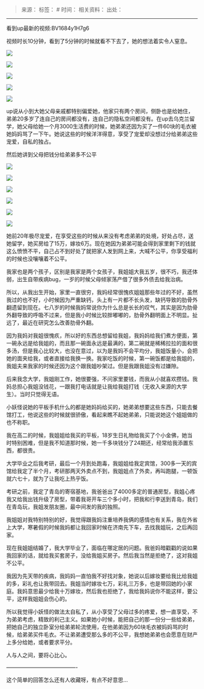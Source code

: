 > 来源：
> 标签： #
> 时间：
> 相关资料：
> 出处：
***

看到up最新的视频:BV1684y1H7g6

视频时长10分钟，看到了5分钟的时候就看不下去了，她的想法着实令人窒息。

![](https://pic1.zhimg.com/v2-deebf88283de2f81247341e38df986f0_r.jpg?source=1940ef5c)

![](https://pica.zhimg.com/v2-ef6c90099aa589bcc8568149a7d5493d_r.jpg?source=1940ef5c)

![](https://picx.zhimg.com/v2-f6eb989a244c571d807ac2ba82300244_r.jpg?source=1940ef5c)

![](https://picx.zhimg.com/v2-c893f5345df0937b4975a655dd9f95f1_r.jpg?source=1940ef5c)

![](https://picx.zhimg.com/v2-7614cb244b6b777a29a4b0f8798de9d1_r.jpg?source=1940ef5c)

up说从小到大她父母亲戚都特别偏爱她，他家只有两个房间，侧卧也是给她住，弟弟20多岁了连自己的房间都没有，连自己的隐私空间都没有。在up去乌克兰留学，她父母给她一个月3000生活费的时候，她弟弟还因为买了一件60块的毛衣被她妈妈骂了一下午。她说这些的时候洋洋得意，享受了宠爱却没想过分给弟弟这些宠爱，自私的独占。

然后她讲到父母把钱分给弟弟多不公平

![](https://pic1.zhimg.com/v2-c2d0e1699d0669f802e910b4c8cd676f_r.jpg?source=1940ef5c)

![](https://pica.zhimg.com/v2-d9dbfe491bf63b4e34db43c9baad6fbc_r.jpg?source=1940ef5c)

![](https://pica.zhimg.com/v2-27b9e577da1d9a9851b9d4b1e7bd515a_r.jpg?source=1940ef5c)

![](https://pica.zhimg.com/v2-0178a6593b58e8361336468524b6c3fb_r.jpg?source=1940ef5c)

![](https://pic1.zhimg.com/v2-506993cae4f9a80099da02307409b345_r.jpg?source=1940ef5c)

![](https://picx.zhimg.com/v2-a6439ee4e75f1e48b1c6835fd6f04a15_r.jpg?source=1940ef5c)

她前20年极尽宠爱，在享受这些的时候从来没有考虑弟弟的处境，好处占尽，送她留学，她买房给了15万，嫁妆6万。现在她因为弟弟可能会得到家里剩下的钱就这么愤愤不平，自己占不到好处了就把家人发到网上来，大喊不公平，你享受福利的时候也没嚷嚷着不公平。

我家也是两个孩子，区别是我家是两个女孩子，我姐姐大我五岁，很不巧，我还体弱，出生自带疾病bug，一岁的时候父母倾家荡产借了很多外债去给我治病。

所以，从我出生开始，家里一直很穷，我妈经常很愧疚姐姐那些年过的不好，虽然我过的也不好，小时候因为严重缺钙，头上有一片都不长头发，缺钙导致的肋骨外翻遗留到现在。七八岁的时候我妈常说你为什么总是长长的叹气，其实是因为肋骨外翻导致的呼吸不过来，但是我小时候比较胖嘟嘟的，肋骨外翻明面上不明显。扯远了，最近在研究怎么改善肋骨外翻。

因为我妈对我姐很愧疚，所以好的东西总想留给我姐，我妈妈给我们煮方便面，第一碗永远是给我姐的，而且那一碗面永远是最满的，第二碗就是稀稀拉拉的面和很多汤，但是我心比较大，也没在意过，以为是我妈不会平均分，我姐饭量小，会把她的面夹给我，或者直接给我换一换。我家吃饭的时候，第一碗饭都是给我姐的，我姐夫来我家的时候还因为这个跟我姐吵架过。但是我跟我姐没有过嫌隙。

后来我念大学，我姐刚工作，她很要强，不问家里要钱，而我从小就喜欢攒钱。我妈总担心我姐没钱花，一跟我打电话就是让我给我姐打钱（无收入来源的大学生）。当时只觉得无语。

小妖怪说她的平板手机什么的都是她妈妈给买的，她弟弟想要这些东西，只能去餐馆打工，他说这些的时候就很骄傲，看起来瞧不起她弟弟，只能说她这个姐姐做的也不称职。

我在高二的时候，我姐姐给我买的平板，18岁生日礼物给我买了个小金佛，她当时特别困难，但是我不知道那时候，她一千多块钱分了24期还，经常给我添置东西，都很贵。

大学毕业之后我考研，最后一个月到处跑毒，我姐姐给我定宾馆，300多一天的宾馆给我定了半个月，考研那两天外卖点不到，我姐姐点了外卖，再叫跑腿，一顿饭就六七十，就为了让我吃上热乎饭。

考研之前，我定了青岛的寄宿基地，我爸爸出了4000多定的普通房型，我姐心疼我又给我出钱升级了房型，带着我哥开车三个多小时，把我和行李送到青岛，我们在青岛玩，我姐发朋友圈，最中间发的我的独照。

我姐姐对我特别特别的好，我觉得跟我妈注重培养我俩的感情也有关系，我在外省上大学，寒暑假的时候我妈都让我回家时候在济南先下车，去找我姐玩，之后再回家。

现在我姐姐结婚了，我大学毕业了，面临在哪定居的问题。我爸妈暗戳戳的说如果我回家的话，就给我买套房子，没给我姐买房子。然后我当然是拒绝了，这对我姐不公平。

我因为先天带的疾病，我妈妈一直怕我不好找对象，她说以后嫁妆要给我比给我姐的多，彩礼也让我带回去。我姐当时嫁妆七万，彩礼三万多，也是带回她的小家庭。我妈意思最少给我十万嫁妆，然后我也拒绝了，我给我妈说你不能这样，要公平，这样我姐姐会伤心的。

所以我觉得小妖怪的做法太自私了，从小享受了父母过多的疼爱，想一直享受，不为弟弟考虑，精致的利己主义。如果她小时候，能把自己的那一份分一些给弟弟，把她自己的独立卧室分给弟弟轮流使用，在他弟弟因为60块毛衣被妈妈骂的时候，给弟弟买件毛衣。不让弟弟遭受那么多的不公平，我想她弟弟也会愿意在财产上多分给她，或者要求平分。

人与人之间，要将心比心。

—————————————-

这个简单的回答怎么还有人收藏呀，有点不好意思…